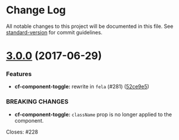 # Change Log

All notable changes to this project will be documented in this file.
See [standard-version](https://github.com/conventional-changelog/standard-version) for commit guidelines.

<a name="3.0.0"></a>
# [3.0.0](https://github.com/koddsson/cf-ui/compare/cf-component-toggle@2.2.1...cf-component-toggle@3.0.0) (2017-06-29)


### Features

* **cf-component-toggle:** rewrite in `fela` (#281) ([52ce9e5](https://github.com/koddsson/cf-ui/commit/52ce9e5))


### BREAKING CHANGES

* **cf-component-toggle:** `className` prop is no longer applied to the component.

Closes: #228
